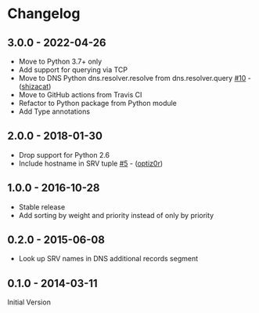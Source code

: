 # Changelog

## 3.0.0 - 2022-04-26

- Move to Python 3.7+ only
- Add support for querying via TCP
- Move to DNS Python dns.resolver.resolve from dns.resolver.query [#10](https://github.com/gmr/srvlookup/pull/10) - ([shizacat](https://github.com/shizacat))
- Move to GitHub actions from Travis CI
- Refactor to Python package from Python module
- Add Type annotations

## 2.0.0 - 2018-01-30

- Drop support for Python 2.6
- Include hostname in SRV tuple [#5](https://github.com/gmr/srvlookup/pull/5) - ([optiz0r](https://github.com/optiz0r))

## 1.0.0 - 2016-10-28

- Stable release
- Add sorting by weight and priority instead of only by priority

## 0.2.0 - 2015-06-08

- Look up SRV names in DNS additional records segment

## 0.1.0 - 2014-03-11

Initial Version
